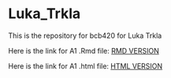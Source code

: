 # Luka_Trkla
This is the repository for bcb420 for Luka Trkla

Here is the link for A1 .Rmd file:
[RMD VERSION](https://github.com/bcb420-2022/Luka_Trkla/blob/main/LukaTrklaAssignment1.Rmd)

Here is the link for A1 .html file:
[HTML VERSION](https://github.com/bcb420-2022/Luka_Trkla/blob/main/LukaTrklaAssignment1.html)
